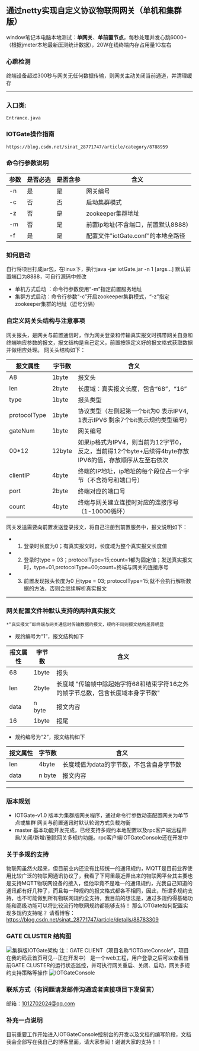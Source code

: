 
## 通过netty实现自定义协议物联网网关（单机和集群版）
window笔记本电脑本地测试：**单网关**、**单前置节点**，每秒处理并发心跳6000+（根据jmeter本地最新压测统计数据），20W在线终端内存占用量1G左右

### 心跳检测
终端设备超过300秒与网关无任何数据传输，则网关主动关闭当前通道，并清理缓存

***
### 入口类:
	Entrance.java
### IOTGate操作指南
	https://blog.csdn.net/sinat_28771747/article/category/8788959
### 命令行参数说明

|      参数      | 是否必选 |是否含参| 含义 |
|------------- |----------|----------|----------|
| 		-n	   |	是  | 是  | 网关编号  |
| 		-c	   |	否  | 否  | 启动集群模式  |
| 		-z	   |	否  | 是  | zookeeper集群地址  |
| 		-m	   |	否  | 是  | 前置ip地址(不含端口，前置默认8888)  |
| 		-f	   |	是  | 是  | 配置文件"iotGate.conf"的本地全路径   |

### 如何启动
自行将项目打成jar包，在linux下，执行java -jar iotGate.jar -n  1 [args...]  默认前置端口为8888，可自行源码中修改
 - 单机方式启动 ：命令行参数使用“-m”指定前置服务地址
 - 集群方式启动：命令行参数“-c”开启zookeeper集群模式，“-z”指定zookeeper集群的地址（逗号分隔）
### 自定义网关头结构与注意事项
 
 网关报头，是网关与前置通信时，作为网关登录和传输真实报文时携带网关自身和终端响应参数的报文，报文结构是自己定义，前置按照定义好的报文格式获取数据并做相应处理。
 网关头结构如下：
 
| 报文属性      | 字节数| 含义 |
|------------- | ------------- | ----------|
| 		A8			|		 1byte | 报文头 |
| 		len			|	     2byte | 长度域：真实报文长度，包含“68”，“16”|
| 		type		|		 1byte | 报头类型|
| 		protocolType|	     1byte | 协议类型（左侧起第一个bit为0 表示IPV4, 1表示IPV6  剩余7个bit表示规约类型编号）|
| 		gateNum		|         1byte | 网关编号|
| 		00*12		|		 12byte |如果ip格式为IPV4，则当前为12字节0，反之，当前得12个byte+后续得4byte存放IPV6的值，存放顺序从左至右依次|
| 		clientIP	|		 4byte | 终端的IP地址，ip地址的每个段位占一个字节（不含符号和端口号）|
|		port		|     2byte | 终端对应的端口号|
|		count		|     4byte | 终端与网关建立连接时对应的连接序号（1-10000循环）|
 		
网关发送需要向前置发送登录报文，将自己注册到前置服务中，报文说明如下：

- 1. 登录时长度为0；有真实报文时，长度域为整个真实报文长度值
- 2. 登录时type = 03；protocolType=15;count=1都为固定值；发送真实报文时，type=01,protocolType=00;count=终端与网关的连接序号
- 3. 前置发现报头长度为0 且type = 03; protocolType=15;就不会执行解析数据的方法，否则会继续解析真实报文

***************************************************************************************************************************

### 网关配置文件种默认支持的两种真实报文
	*“真实报文”即终端与网关通信时传输数据的报文，规约不同则报文结构差异明显
- 规约编号为“1”，报文结构如下

| 报文属性      | 字节数| 含义 |
|------------- | ------------- | ----------|
|68			|		 1byte  |   报头|
|		len			|		  2byte  |   长度域 "传输帧中除起始字符68和结束字符16之外的帧字节总数，包含长度域本身字节数"|
|		data				|	  n byte |  报文内容 |
|		16            |        1byte  |   报尾|
- 规约编号为“2”，报文结构如下

| 报文属性      | 字节数| 含义 |
|------------- | ------------- | ----------|
|		len			|		  4byte  |   长度域值为data的字节数，不包含自身字节数|
|		data				|	  n byte |  报文内容 |


***
### 版本规划
- IOTGate-v1.0 版本为集群版网关程序，通过命令行参数动态配置网关为单节点或集群  网关与前置通讯时默认轮询方式负载均衡
- master 基本功能开发完成，已经支持多规约本地配置以及rpc客户端远程开启/关闭/新增/删除网关多规约功能。rpc客户端IOTGateConsole还在开发中
### 关于多规约支持
物联网虽然火起来，但目前业内还没有比较统一的通讯规约，MQTT是目前业界使用比较广泛的物联网通讯协议了，我看了下阿里最近弄出来的物联网平台其主要也是支持MQTT物联网设备的接入，但他毕竟不是唯一的通讯规约，光我自己知道的通讯都有好几种了，而且每一种规约的报文格式都各不相同，因此，所谓多规约支持，也不可能做到所有物联网规约全支持，我目前的想法是，通过多规约得基础功能和高级功能可以将比较流行物联网规约都能够支持！
那么IOTGate如何配置实现多规约支持呢？
请看博客：https://blog.csdn.net/sinat_28771747/article/details/88783309
### GATE CLUSTER 结构图
![集群版IOTGate架构](https://images.gitee.com/uploads/images/2019/0325/101113_a6702fb6_1038477.jpeg "IOTGate.jpg")
注：GATE CLIENT（项目名称“IOTGateConsole”，项目在我的码云首页可见--正在开发中） 是一个web工程，用户登录之后可以查看当前GATE CLUSTER的运行状态监控，并可执行网关重启、关闭、启动，网关多规约支持策略等操作
![IOTGateConsole](https://images.gitee.com/uploads/images/2019/0331/151808_8e2d393e_1038477.png "IOTGateConsole.png")


### 联系方式（有问题请发邮件沟通或者直接项目下发留言）
邮箱：1012702024@qq.com

### 补充一点说明
目前重要工作开始进入IOTGateConsole控制台的开发以及文档的编写阶段，文档我会全部写在我自己的博客里面，请大家参阅！谢谢大家的支持！！